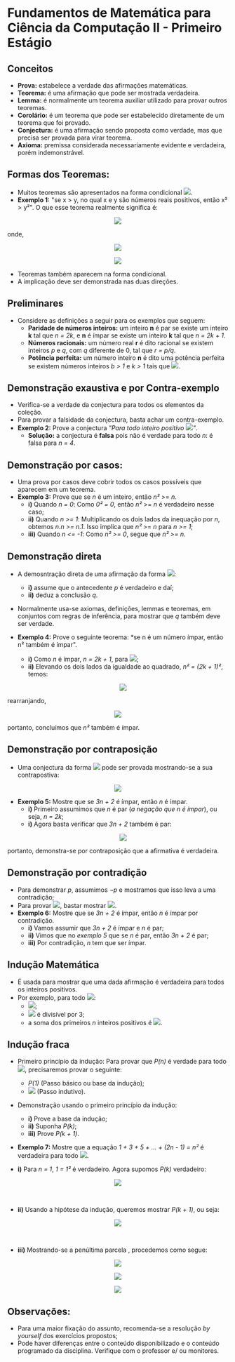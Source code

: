 # Fundamentos de Matemática para Ciência da Computação II - Primeiro Estágio

## Conceitos

- **Prova:** estabelece a verdade das afirmações matemáticas.
- **Teorema:** é uma afirmação que pode ser mostrada verdadeira.
- **Lemma:** é normalmente um teorema auxiliar utilizado para provar outros teoremas.
- **Corolário:** é um teorema que pode ser estabelecido diretamente de um teorema que foi provado.
- **Conjectura:** é uma afirmação sendo proposta como verdade, mas que precisa ser provada para virar teorema.
- **Axioma:** premissa considerada necessariamente evidente e verdadeira, porém indemonstrável.

## Formas dos Teoremas:

- Muitos teoremas são apresentados na forma condicional <img src="http://latex.codecogs.com/gif.latex?%5Cinline%20p%20%5Crightarrow%20q">.
- **Exemplo 1:** "se x > y, no qual x e y são números reais positivos, então x² > y²". O que esse teorema realmente significa é:

<p align="center"> 
  <img src="http://latex.codecogs.com/gif.latex?%5Clarge%20%5Cforall_%7Bx%2Cy%7D%28P%28x%2Cy%29%5Crightarrow%20Q%28x%2Cy%29%29">
</p>

onde,

<p align="center"> 
  <img src="http://latex.codecogs.com/gif.latex?%5Clarge%20P%28x%2Cy%29%20%5Ctherefore%20x%20%3E%20y">
</p>
<p align="center"> 
  <img src="http://latex.codecogs.com/gif.latex?%5Clarge%20Q%28x%2Cy%29%20%5Ctherefore%20x%5E2%20%3E%20y%5E2">
</p>

- Teoremas também aparecem na forma condicional.
- A implicação deve ser demonstrada nas duas direções.

## Preliminares

- Considere as definições a seguir para os exemplos que seguem:
  - **Paridade de números inteiros:** um inteiro **n** é par se existe um inteiro **k** tal que *n = 2k*, e **n** é ímpar se existe um inteiro **k** tal que *n = 2k + 1*.
  - **Números racionais:** um número real **r** é dito racional se existem inteiros *p* e *q*, com *q* diferente de 0, tal que *r = p/q*.
  - **Potência perfeita:** um número inteiro **n** é dito uma potência perfeita se existem números inteiros *b > 1* e *k > 1* tais que <img src="http://latex.codecogs.com/gif.latex?%5Cinline%20n%20%3D%20b%5E%7Bk%7D">.
  
## Demonstração exaustiva e por Contra-exemplo

- Verifica-se a verdade da conjectura para todos os elementos da coleção.
- Para provar a falsidade da conjectura, basta achar um contra-exemplo.
- **Exemplo 2:** Prove a conjectura *"Para todo inteiro positivo* <img src="http://latex.codecogs.com/gif.latex?%5Cinline%20n%2C%20n%21%20%5Cleq%20n%5E2">*"*.
  - **Solução:** a conjectura é **falsa** pois não é verdade para todo *n*: é falsa para *n = 4*.
  
## Demonstração por casos:

- Uma prova por casos deve cobrir todos os casos possíveis que aparecem em um teorema.
- **Exemplo 3:** Prove que se *n* é um inteiro, então *n²* >= *n*.
  - **i)** Quando *n = 0*: Como *0² = 0*, então *n²* >= *n* é verdadeiro nesse caso;
  - **ii)** Quando *n >= 1*: Multiplicando os dois lados da inequação por *n*, obtemos *n.n >= n.1*. Isso implica que *n²* >= *n* para *n >= 1*;
  - **iii)** Quando *n <= -1*: Como *n² >= 0*, segue que *n² >= n*.

## Demonstração direta

- A demosntração direta de uma afirmação da forma <img src="http://latex.codecogs.com/gif.latex?%5Cinline%20p%20%5Crightarrow%20q">:
  - **i)** assume que o antecedente *p* é verdadeiro e daí;
  - **ii)** deduz a conclusão *q*.
- Normalmente usa-se axiomas, definições, lemmas e teoremas, em conjuntos com regras de inferência, para mostrar que *q* também deve ser verdade.

- **Exemplo 4:** Prove o seguinte teorema: *se n é um número ímpar, então n² também é ímpar".
  - **i)** Como *n* é ímpar, *n = 2k + 1*, para <img src="http://latex.codecogs.com/gif.latex?%5Cinline%20k%5Cin%20%5Cmathbb%7BZ%7D">;
  - **ii)** Elevando os dois lados da igualdade ao quadrado, *n² = (2k + 1)²*, temos:
  <p align="center"> 
  <img src="http://latex.codecogs.com/gif.latex?%5Clarge%20n%5E%7B2%7D%20%3D%204k%5E%7B2%7D%20&plus;%204k%20&plus;%201">
</p>

rearranjando,
<p align="center"> 
  <img src="http://latex.codecogs.com/gif.latex?%5Clarge%20n%5E%7B2%7D%20%3D%202%282k%5E%7B2%7D%20&plus;%202k%29%20&plus;%201">
</p>

portanto, concluímos que *n²* também é ímpar.

## Demonstração por contraposição

- Uma conjectura da forma <img src="http://latex.codecogs.com/gif.latex?%5Cinline%20p%20%5Crightarrow%20q"> pode ser provada mostrando-se a sua contrapostiva:
<p align="center"> 
  <img src="http://latex.codecogs.com/gif.latex?%5Clarge%20%5Cneg%20q%20%5Crightarrow%20%5Cneg%20p">
</p>

- **Exemplo 5:** Mostre que se *3n + 2* é ímpar, então *n* é ímpar.
  - **i)** Primeiro assumimos que *n* é par (*a negação que n é ímpar*), ou seja, *n = 2k*;
  - **i)** Agora basta verificar que *3n + 2* também é par:
  <p align="center"> 
  <img src="http://latex.codecogs.com/gif.latex?%5Clarge%203%282k%29%20&plus;%202%20%3D%206k%20&plus;%202%20%3D%202%283k%20&plus;%201%29">
</p>

  portanto, demonstra-se por contraposição que a afirmativa é verdadeira.
  
  
## Demonstração por contradição

- Para demonstrar *p*, assumimos *¬p* e mostramos que isso leva a uma contradição;
- Para provar <img src="http://latex.codecogs.com/gif.latex?%5Cinline%20p%20%5Crightarrow%20q">, bastar mostrar <img src="http://latex.codecogs.com/gif.latex?%5Cinline%20p%20%5Cwedge%20q%20%5Crightarrow%20F">.
- **Exemplo 6:** Mostre que se *3n + 2* é ímpar, então *n* é ímpar por contradição.
  - **i)** Vamos assumir que *3n + 2* é ímpar e *n* é par;
  - **ii)** Vimos que no *exemplo 5* que se *n* é par, então *3n + 2* é par;
  - **iii)** Por contradição, *n* tem que ser ímpar.
  
## Indução Matemática

- É usada para mostrar que uma dada afirmação é verdadeira para todos os inteiros positivos.
- Por exemplo, para todo <img src="http://latex.codecogs.com/gif.latex?%5Cinline%20n%20%5Cin%20%5Cmathbb%7BZ%7D%5E%7B&plus;%7D">:
  - <img src="http://latex.codecogs.com/gif.latex?%5Cinline%20n%21%20%5Cleq%20n%5E%7Bn%7D">;
  - <img src="http://latex.codecogs.com/gif.latex?%5Cinline%20n%5E%7B3%7D%20-%20n"> é divisível por 3;
  - a soma dos primeiros *n* inteiros positivos é <img src="http://latex.codecogs.com/gif.latex?%5Cinline%20%5Cfrac%7Bn%28n&plus;1%29%7D%7B2%7D">.
  
## Indução fraca

- Primeiro princípio da indução: Para provar que *P(n)* é verdade para todo <img src="http://latex.codecogs.com/gif.latex?%5Cinline%20n%20%5Cin%20%5Cmathbb%7BZ%7D%5E%7B&plus;%7D">, precisaremos provar o seguinte:
  - *P(1)* (Passo básico ou base da indução);
  - <img src="http://latex.codecogs.com/gif.latex?%5Cinline%20%28%5Cforall_%7Bk%7D%20%5Cin%20%5Cmathbb%7BZ%7D%5E%7B&plus;%7D%29%28P%28k%29%20%5Crightarrow%20P%28k&plus;1%29%29"> (Passo indutivo).
  
- Demonstração usando o primeiro princípio da indução:
  - **i)** Prove a base da indução;
  - **ii)** Suponha *P(k)*;
  - **iii)** Prove *P(k + 1)*.
  
- **Exemplo 7:** Mostre que a equação *1 + 3 + 5 + ... + (2n - 1) = n²* é verdadeira para todo  <img src="http://latex.codecogs.com/gif.latex?%5Cinline%20n%20%5Cin%20%5Cmathbb%7BZ%7D%5E%7B&plus;%7D">.
- **i)** Para *n = 1*, *1 = 1²* é verdadeiro. Agora supomos *P(k)* verdadeiro:
<p align="center"> 
  <img src="http://latex.codecogs.com/gif.latex?%5Clarge%201%20&plus;%203%20&plus;%205%20&plus;%20...&plus;%20%282k%20-1%29%20%3D%20k%5E%7B2%7D">
</p>
<br/>

- **ii)** Usando a hipótese da indução, queremos mostrar *P(k + 1)*, ou seja:
<p align="center"> 
  <img src="http://latex.codecogs.com/gif.latex?%5Clarge%201%20&plus;%203%20&plus;%205%20&plus;%20...&plus;%20%282k%20-%201%29&plus;%20%282%28k&plus;1%29%20-1%29%20%3D%20%28k&plus;1%29%5E%7B2%7D">
</p>
<br/>

- **iii)** Mostrando-se a penúltima parcela , procedemos como segue:
<p align="center"> 
  <img src="http://latex.codecogs.com/gif.latex?%5Clarge%201%20&plus;%203%20&plus;%205%20&plus;%20...&plus;%20%282k%20-%201%29&plus;%20%282%28k&plus;1%29%20-1%29%20%3D%20%28k&plus;1%29%5E%7B2%7D">
</p>
<p align="center"> 
  <img src="http://latex.codecogs.com/gif.latex?%5Clarge%20k%5E%7B2%7D%20&plus;%202%28k&plus;1%29%20-%201%20%3D%20%28k&plus;1%29%5E%7B2%7D">
</p>
<p align="center"> 
  <img src="http://latex.codecogs.com/gif.latex?%5Clarge%20k%5E%7B2%7D%20&plus;%202k%20&plus;%201%3D%20%28k&plus;1%29%5E%7B2%7D">
</p>


## Observações:
- Para uma maior fixação do assunto, recomenda-se a resolução *by yourself* dos exercícios propostos;
- Pode haver diferenças entre o conteúdo disponibilizado e o conteúdo programado da disciplina. Verifique com o professor e/ ou monitores.
